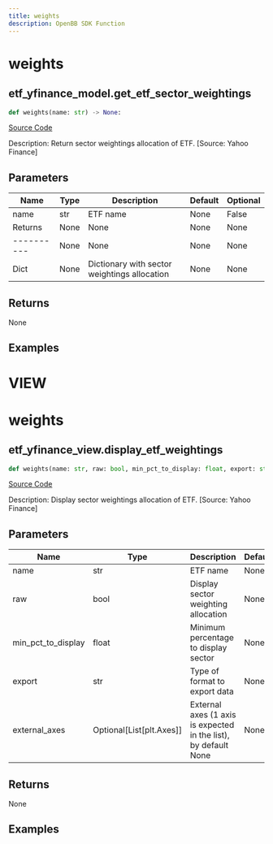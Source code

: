 ```yaml
---
title: weights
description: OpenBB SDK Function
---
```

# weights

## etf_yfinance_model.get_etf_sector_weightings

```python
def weights(name: str) -> None:
```
[Source Code](https://github.com/OpenBB-finance/OpenBBTerminal/tree/main/openbb_terminal/etf/yfinance_model.py#L14)

Description: Return sector weightings allocation of ETF. [Source: Yahoo Finance]

## Parameters

| Name | Type | Description | Default | Optional |
| ---- | ---- | ----------- | ------- | -------- |
| name | str | ETF name | None | False |
| Returns | None | None | None | None |
| ---------- | None | None | None | None |
| Dict | None | Dictionary with sector weightings allocation | None | None |

## Returns

None

## Examples




# VIEW

# weights

## etf_yfinance_view.display_etf_weightings

```python
def weights(name: str, raw: bool, min_pct_to_display: float, export: str, external_axes: Union[List[matplotlib.axes._axes.Axes], NoneType]) -> None:
```
[Source Code](https://github.com/OpenBB-finance/OpenBBTerminal/tree/main/openbb_terminal/etf/yfinance_view.py#L26)

Description: Display sector weightings allocation of ETF. [Source: Yahoo Finance]

## Parameters

| Name | Type | Description | Default | Optional |
| ---- | ---- | ----------- | ------- | -------- |
| name | str | ETF name | None | False |
| raw | bool | Display sector weighting allocation | None | False |
| min_pct_to_display | float | Minimum percentage to display sector | None | False |
| export | str | Type of format to export data | None | False |
| external_axes | Optional[List[plt.Axes]] | External axes (1 axis is expected in the list), by default None | None | True |

## Returns

None

## Examples

